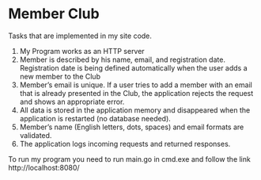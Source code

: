 # Member Club

Tasks that are implemented in my site code.

1. My Program works as an HTTP server
2. Member is described by his name, email, and registration date. Registration date is being defined automatically when the user adds a new member to the Club
3. Member’s email is unique. If a user tries to add a member with an email that is already presented in the Club, the application rejects the request and shows an appropriate error. 
4. All data is stored in the application memory and disappeared when the application is restarted (no database needed). 
5. Member’s name (English letters, dots, spaces) and email formats are validated. 
6. The application logs incoming requests and returned responses.


To run my program you need to run main.go in cmd.exe and follow the link http://localhost:8080/